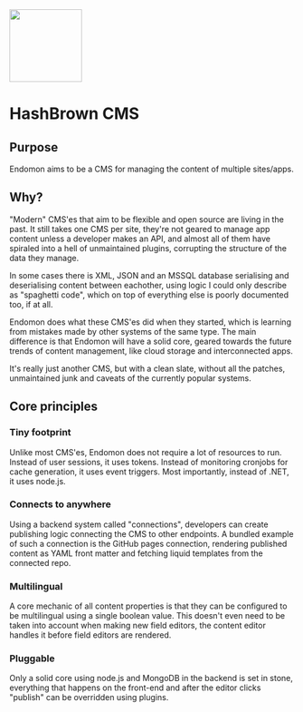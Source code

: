 <img src="https://cdn.rawgit.com/Putaitu/hashbrown-cms/master/public/svg/logo.svg" width="128"/>

# HashBrown CMS

## Purpose
Endomon aims to be a CMS for managing the content of multiple sites/apps.

## Why?
"Modern" CMS'es that aim to be flexible and open source are living in the past. It still takes one CMS per site, they're not geared to manage app content unless a developer makes an API, and almost all of them have spiraled into a hell of unmaintained plugins, corrupting the structure of the data they manage.

In some cases there is XML, JSON and an MSSQL database serialising and deserialising content between eachother, using logic I could only describe as "spaghetti code", which on top of everything else is poorly documented too, if at all.

Endomon does what these CMS'es did when they started, which is learning from mistakes made by other systems of the same type. The main difference is that Endomon will have a solid core, geared towards the future trends of content management, like cloud storage and interconnected apps.

It's really just another CMS, but with a clean slate, without all the patches, unmaintained junk and caveats of the currently popular systems.

## Core principles
### Tiny footprint
Unlike most CMS'es, Endomon does not require a lot of resources to run. Instead of user sessions, it uses tokens. Instead of monitoring cronjobs for cache generation, it uses event triggers. Most importantly, instead of .NET, it uses node.js.

### Connects to anywhere
Using a backend system called "connections", developers can create publishing logic connecting the CMS to other endpoints. A bundled example of such a connection is the GitHub pages connection, rendering published content as YAML front matter and fetching liquid templates from the connected repo.

### Multilingual
A core mechanic of all content properties is that they can be configured to be multilingual using a single boolean value. This doesn't even need to be taken into account when making new field editors, the content editor handles it before field editors are rendered.

### Pluggable
Only a solid core using node.js and MongoDB in the backend is set in stone, everything that happens on the front-end and after the editor clicks "publish" can be overridden using plugins.


